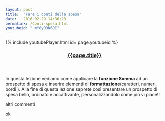 ```yaml
---
layout: post
title:  "Fare i conti della spesa"
date:   2016-02-29 14:36:23
permalink: /Conti-spesa.html
youtubeid: "_mY8yD3N6DI"
---
```


{% include youtubePlayer.html id= page.youtubeid %}
<header><h3> <a href="{{page.url}}">{{page.title}}</a></h3></header>
<p>In questa lezione vediamo come applicare la <b>funzione Somma</b> ad un prospetto di spesa e inserire elementi di <b>formattazione</b>&#40;caratteri, numeri, bordi &#41;. Alla fine di questa lezione saprete cos&igrave; presentare un prospetto di spesa bello, ordinato e accattivante, personalizzandolo come pi&ugrave; vi piace!!</p>

<p>altri commenti</p>

<p>ok</p>